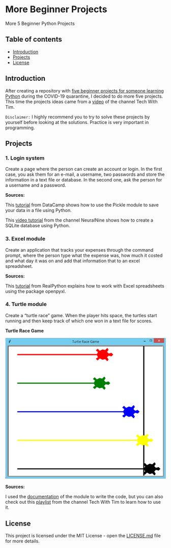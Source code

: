 # More Beginner Projects
More 5 Beginner Python Projects
## Table of contents
* [Introduction](#introduction)
* [Projects](#projects)
* [License](#license)
## Introduction
After creating a repository with [five beginner projects for someone learning Python](https://github.com/LFuciarelli/beginner-projects) during the COVID-19 quarantine, I decided to do more five projects. This time the projects ideas came from a [video](https://www.youtube.com/watch?v=1HHRWg--Ce4) of the channel Tech With Tim.

`Disclaimer:` I highly recommend you to try to solve these projects by yourself before looking at the solutions. Practice is very important in programming.
## Projects
### 1. Login system
Create a page where the person can create an account or login. In the first case, you ask them for an e-mail, a username, two passwords and store the information in a text file or database. In the second one, ask the person for a username and a password.

**Sources:**

This [tutorial](https://www.datacamp.com/community/tutorials/pickle-python-tutorial) from DataCamp shows how to use the Pickle module to save your data in a file using Python.

This [video tutorial](https://www.youtube.com/watch?v=lFRMdGfo_XA) from the channel NeuralNine shows how to create a SQLite database using Python.

### 3. Excel module
Create an application that tracks your expenses through the command prompt, where the person type what the expense was, how much it costed and what day it was on and add that information that to an excel spreadsheet.

**Sources:**

This [tutorial](https://realpython.com/openpyxl-excel-spreadsheets-python/#writing-excel-spreadsheets-with-openpyxl) from RealPython explains how to work with Excel spreadsheets using the package openpyxl.

### 4. Turtle module
Create a “turtle race” game. When the player hits space, the turtles start running and then keep track of which one won in a text file for scores.

**Turtle Race Game**

![](images/turtle_race_game.png)

**Sources:**

I used the [documentation](https://docs.python.org/3/library/turtle.html) of the module to write the code, but you can also check out this [playlist](https://www.youtube.com/watch?v=p7CiFhiTdvY&list=PLzMcBGfZo4-kfGgYZb9dwW3VhoBRG0h9c) from the channel Tech With Tim to learn how to use it.

## License

This project is licensed under the MIT License - open the [LICENSE.md](https://github.com/LFuciarelli/more-beginner-projects/blob/master/LICENSE.md) file for more details.
